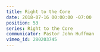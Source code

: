 ```yaml
---
title: Right to the Core
date: 2018-07-16 00:00:00 -07:00
position: 53
series: Right to the Core
communicator: Pastor John Huffman
vimeo_id: 280203745
---
```


